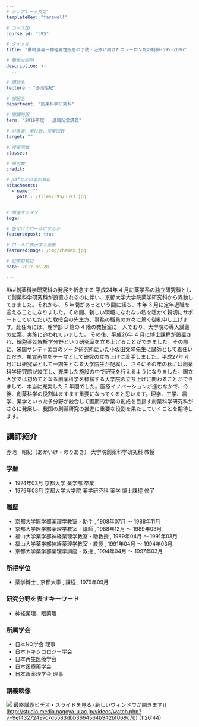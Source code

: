 ```yaml
---
# テンプレート指定
templateKey: "farewell"

# コースID
course_id: "595"

# タイトル
title: "最終講義ー神経変性疾患の予防・治療に向けたニューロン死の制御-595-2016"

# 簡単な説明
description: >-
  ...

# 講師名
lecturer: "赤池昭紀"

# 部局名
department: "創薬科学研究科"

# 開講時限
term: "2016年度	退職記念講義"

# 対象者、単位数、授業回数
target: ""

# 授業回数
classes: 

# 単位数
credit: 

# pdfなどの追加資料
attachments: 
  - name: "" 
    path : /files/595/3593.jpg


# 関連するタグ
tags:

# 色付けのロールにするか
featuredpost: true

# ロールに表示する画像
featuredimage: /img/chemex.jpg

# 記事投稿日
date: 2017-06-28

---
```

 ###創薬科学研究科の発展を祈念する 平成24年 4 月に薬学系の独立研究科として創薬科学研究科が設置されるのに伴い、京都大学大学院薬学研究科から異動してきました。それから、 5 年間があっという間に経ち、本年 3 月に定年退職を迎えることになりました。その間、新しい環境になれない私を暖かく親切にサポートしていただいた教授会の先生方、事務の職員の方々に篤く御礼申し上げます。赴任時には、理学部 B 館の 4 階の教授室に一人でおり、大学院の導入講義の立案、実施に追われていました。 その後、平成26年 4 月に博士課程が設置され、細胞薬効解析学分野という研究室を立ち上げることができました。その際に、米国サンディエゴのソーク研究所にいた小坂田文隆先生に講師として着任いただき、視覚再生をテーマとして研究の立ち上げに着手しました。平成27年 4 月には研究室として一期生となる大学院生が配属し、さらにその年の秋には創薬科学研究館が竣工し、充実した施設の中で研究を行えるようになりました。国立大学では初めてとなる創薬科学を標榜する大学院の立ち上げに関わることができまして、本当に充実した 5 年間でした。医療イノベーションが進むなかで、今後、創薬科学の役割はますます重要になってくると思います。理学、工学、農学、薬学といった多分野が融合して画期的新薬の創成を目指す創薬科学研究科がさらに発展し、我国の創薬研究の推進に重要な役割を果たしていくことを期待します。
## 講師紹介

赤池　昭紀（あかいけ・のりあき） 大学院創薬科学研究科 教授 

### 学歴

  * 1974年03月 京都大学 薬学部 卒業
  * 1979年03月 京都大学大学院 薬学研究科 薬学 博士課程 修了

### 職歴

  * 京都大学医学部薬理学教室・助手 , 1908年07月 ～ 1988年11月
  * 京都大学医学部薬理学教室・講師 , 1988年12月 ～ 1989年03月
  * 福山大学薬学部神経薬理学教室・助教授 , 1989年04月 ～ 1991年03月
  * 福山大学薬学部神経薬理学教室・教授 , 1991年04月 ～ 1994年03月
  * 京都大学薬学部薬理学講座・教授 , 1994年04月 ～ 1997年03月 

### 所得学位

  * 薬学博士 , 京都大学 , 課程 , 1979年09月

### 研究分野を表すキーワード

  * 神経薬理、眼薬理

### 所属学会

  * 日本NO学会 理事
  * 日本トキシコロジー学会
  * 日本再生医療学会
  * 日本医療薬学会
  * 日本眼薬理学会 理事
### 講義映像


![](/files/595/3593.jpg) 最終講義ビデオ・スライドを見る (新しいウィンドウが開きます)](http://studio.media.nagoya-u.ac.jp/videos/watch.php?v=9ef43272497c7d5583dbb3664564b942bf069c7b) (1:26:44)